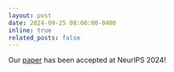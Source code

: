 ```yaml
---
layout: post
date: 2024-09-25 08:00:00-0400
inline: true
related_posts: false
---
```


Our [paper](https://openreview.net/forum?id=VqxODXhU4k&referrer=%5Bthe%20profile%20of%20Yuri%20Fonseca%5D(%2Fprofile%3Fid%3D~Yuri_Fonseca1)) has been accepted at NeurIPS 2024!
